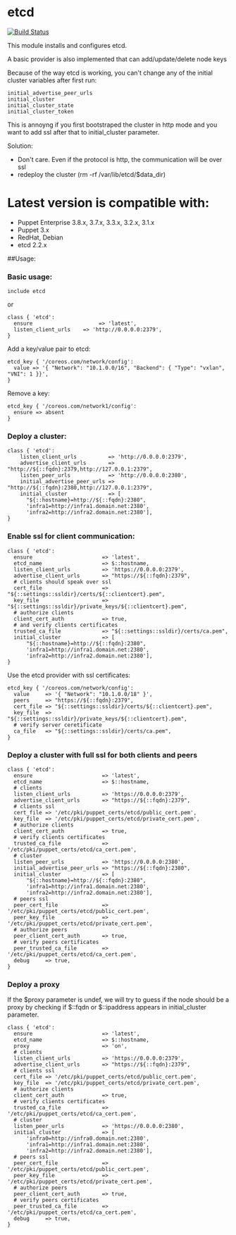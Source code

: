 # etcd #
[![Build Status](https://travis-ci.org/cristifalcas/puppet-etcd.png?branch=master)](https://travis-ci.org/cristifalcas/puppet-etcd)

This module installs and configures etcd.

A basic provider is also implemented that can add/update/delete node keys

Because of the way etcd is working, you can't change any of the initial cluster variables after first run:

    initial_advertise_peer_urls
    initial_cluster
    initial_cluster_state
    initial_cluster_token

This is annoyng if you first bootstraped the cluster in http mode and you want to add ssl after that to initial_cluster parameter.

Solution:
* Don't care. Even if the protocol is http, the communication will be over ssl
* redeploy the cluster (rm -rf /var/lib/etcd/$data_dir)

# Latest version is compatible with: #
  * Puppet Enterprise 3.8.x, 3.7.x, 3.3.x, 3.2.x, 3.1.x
  * Puppet 3.x
  * RedHat, Debian
  * etcd 2.2.x

##Usage:

### Basic usage:

    include etcd

or

    class { 'etcd':
      ensure                     => 'latest',
      listen_client_urls    => 'http://0.0.0.0:2379',
    }

Add a key/value pair to etcd:

    etcd_key { '/coreos.com/network/config':
      value => '{ "Network": "10.1.0.0/16", "Backend": { "Type": "vxlan", "VNI": 1 }}',
    }

Remove a key:

    etcd_key { '/coreos.com/network1/config':
      ensure => absent
    }

### Deploy a cluster:

    class { 'etcd':
	    listen_client_urls          => 'http://0.0.0.0:2379',
	    advertise_client_urls       => "http://${::fqdn}:2379,http://127.0.0.1:2379",
	    listen_peer_urls            => 'http://0.0.0.0:2380',
	    initial_advertise_peer_urls => "http://${::fqdn}:2380,http://127.0.0.1:2379",
	    initial_cluster             => [
	      "${::hostname}=http://${::fqdn}:2380",
	      'infra1=http://infra1.domain.net:2380',
	      'infra2=http://infra2.domain.net:2380'],
    }

### Enable ssl for client communication:

    class { 'etcd':
      ensure                      => 'latest',
      etcd_name                   => $::hostname,
      listen_client_urls          => 'https://0.0.0.0:2379',
      advertise_client_urls       => "https://${::fqdn}:2379",
      # clients should speak over ssl
      cert_file                   => "${::settings::ssldir}/certs/${::clientcert}.pem",
      key_file                    => "${::settings::ssldir}/private_keys/${::clientcert}.pem",
      # authorize clients
      client_cert_auth            => true,
      # and verify clients certificates
      trusted_ca_file             => "${::settings::ssldir}/certs/ca.pem",
      initial_cluster             => [
	      "${::hostname}=http://${::fqdn}:2380",
	      'infra1=http://infra1.domain.net:2380',
	      'infra2=http://infra2.domain.net:2380'],
    }

Use the etcd provider with ssl certificates:

    etcd_key { '/coreos.com/network/config':
      value     => '{ "Network": "10.1.0.0/18" }',
      peers     => "https://${::fqdn}:2379",
      cert_file => "${::settings::ssldir}/certs/${::clientcert}.pem",
      key_file  => "${::settings::ssldir}/private_keys/${::clientcert}.pem",
      # verify server ceretificate
      ca_file   => "${::settings::ssldir}/certs/ca.pem",
    }

### Deploy a cluster with full ssl for both clients and peers

    class { 'etcd':
      ensure                      => 'latest',
      etcd_name                   => $::hostname,
      # clients
      listen_client_urls          => 'https://0.0.0.0:2379',
      advertise_client_urls       => "https://${::fqdn}:2379",
      # clients ssl
      cert_file => '/etc/pki/puppet_certs/etcd/public_cert.pem',
      key_file  => '/etc/pki/puppet_certs/etcd/private_cert.pem',
      # authorize clients
      client_cert_auth            => true,
      # verify clients certificates
      trusted_ca_file             => '/etc/pki/puppet_certs/etcd/ca_cert.pem',
      # cluster
      listen_peer_urls            => 'https://0.0.0.0:2380',
      initial_advertise_peer_urls => "https://${::fqdn}:2380",
      initial_cluster             => [
	      "${::hostname}=http://${::fqdn}:2380",
	      'infra1=http://infra1.domain.net:2380',
	      'infra2=http://infra2.domain.net:2380'],
      # peers ssl
      peer_cert_file              => '/etc/pki/puppet_certs/etcd/public_cert.pem',
      peer_key_file               => '/etc/pki/puppet_certs/etcd/private_cert.pem',
      # authorize peers
      peer_client_cert_auth       => true,
      # verify peers certificates
      peer_trusted_ca_file        => '/etc/pki/puppet_certs/etcd/ca_cert.pem',
      debug     => true,
    }

### Deploy a proxy

If the $proxy parameter is undef, we will try to guess if the node should be a proxy by
checking if $::fqdn or $::ipaddress appears in initial_cluster parameter.

    class { 'etcd':
      ensure                      => 'latest',
      etcd_name                   => $::hostname,
      proxy                       => 'on',
      # clients
      listen_client_urls          => 'https://0.0.0.0:2379',
      advertise_client_urls       => "https://${::fqdn}:2379",
      # clients ssl
      cert_file => '/etc/pki/puppet_certs/etcd/public_cert.pem',
      key_file  => '/etc/pki/puppet_certs/etcd/private_cert.pem',
      # authorize clients
      client_cert_auth            => true,
      # verify clients certificates
      trusted_ca_file             => '/etc/pki/puppet_certs/etcd/ca_cert.pem',
      # cluster
      listen_peer_urls            => 'https://0.0.0.0:2380',
      initial_cluster             => [
	      'infra0=http://infra0.domain.net:2380',
	      'infra1=http://infra1.domain.net:2380',
	      'infra2=http://infra2.domain.net:2380'],
      # peers ssl
      peer_cert_file              => '/etc/pki/puppet_certs/etcd/public_cert.pem',
      peer_key_file               => '/etc/pki/puppet_certs/etcd/private_cert.pem',
      # authorize peers
      peer_client_cert_auth       => true,
      # verify peers certificates
      peer_trusted_ca_file        => '/etc/pki/puppet_certs/etcd/ca_cert.pem',
      debug     => true,
    }
